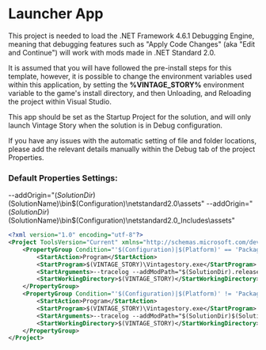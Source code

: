 ﻿# Launcher App

This project is needed to load the .NET Framework 4.6.1 Debugging Engine, meaning that debugging features
such as "Apply Code Changes" (aka "Edit and Continue") will work with mods made in .NET Standard 2.0.

It is assumed that you will have followed the pre-install steps for this template, however, it is possible to
change the environment variables used within this application, by setting the **%VINTAGE_STORY%** environment
variable to the game's install directory, and then Unloading, and Reloading the project within Visual Studio.

This app should be set as the Startup Project for the solution, and will only launch Vintage Story when the
solution is in Debug configuration.

If you have any issues with the automatic setting of file and folder locations, please add the relevant details
manually within the Debug tab of the project Properties.

### Default Properties Settings:
 --addOrigin="$(SolutionDir)$(SolutionName)\bin\$(Configuration)\netstandard2.0\assets" --addOrigin="$(SolutionDir)$(SolutionName)\bin\$(Configuration)\netstandard2.0\_Includes\assets"

```xml
<?xml version="1.0" encoding="utf-8"?>
<Project ToolsVersion="Current" xmlns="http://schemas.microsoft.com/developer/msbuild/2003">
	<PropertyGroup Condition="'$(Configuration)|$(Platform)' == 'Package|AnyCPU'">
		<StartAction>Program</StartAction>
		<StartProgram>$(VINTAGE_STORY)\Vintagestory.exe</StartProgram>
		<StartArguments>--tracelog --addModPath="$(SolutionDir).releases"</StartArguments>
		<StartWorkingDirectory>$(VINTAGE_STORY)</StartWorkingDirectory>
	</PropertyGroup>
	<PropertyGroup Condition="'$(Configuration)|$(Platform)' != 'Package|AnyCPU'">
		<StartAction>Program</StartAction>
		<StartProgram>$(VINTAGE_STORY)\Vintagestory.exe</StartProgram>
		<StartArguments>--tracelog --addModPath="$(SolutionDir)$(SolutionName)\bin\$(Configuration)"</StartArguments>
		<StartWorkingDirectory>$(VINTAGE_STORY)</StartWorkingDirectory>
	</PropertyGroup>
</Project>
```